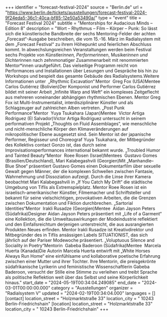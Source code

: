+++
identifier = "forecast-festival-2024"
source = "Berlin.de"
url = "https://www.berlin.de/tickets/ausstellungen/forecast-festival-2024-9f24eda5-36c1-40ca-bf85-12e50a53490a/"
type = "event"
title = "Forecast Festival 2024"
subtitle = "Mentorships for Audacious Minds – Edition 8"
description = "Wort – Rhythmus – Film – Körper – Punk: So lässt sich die künstlerische Bandbreite der sechs Mentoring-Felder der achten „Forecast“-Ausgabe beschreiben, die vom 15.-16. März im Radialsystem mit dem „Forecast Festival“ zu ihrem Höhepunkt und feierlichen Abschluss kommt. In abwechslungsreichen Veranstaltungen werden beim Festival sechs Projekte von Künstler*innen, Performer*innen, Musiker*innen und Dichter*innen nach zehnmonatiger Zusammenarbeit mit renommierten Mentor*innen uraufgeführt. Das vielseitige Programm reicht von Performances und Installationen über Lesungen und Gespräche bis hin zu Workshops und bespielt das gesamte Gebäude des Radialsystems.Weitere Informationen unter  „Rhythmic Excavation“ Mentor  Greg Fox (USA)Mentee  Carlos Gutiérrez (Bolivien)Der Komponist und Performer Carlos Gutiérrez bildet mit seiner Arbeit „Infinite Warp and Weft“ ein komplexes Zeitgeflecht aus mehreren voneinander abhängigen rhythmischen Ebenen. Mentor Greg Fox ist Multi-Instrumentalist, interdisziplinärer Künstler und als Schlagzeuger auf zahlreichen Alben vertreten. „Post Punk Performance“Mentor  Yuya Tsukahara (Japan)Mentee  Victor Artiga Rodriguez (El Salvador)Victor Artiga Rodriguez untersucht in seinem performativen Projekt „Thoughts on Fluid Assemblages“, wie menschliche und nicht-menschliche Körper den Klimaveränderungen auf mikropolitischer Ebene ausgesetzt sind. Sein Mentor ist der japanische Performer, Regisseur und Choreograf Yuya Tsukahara, der Mitbegründer des Kollektivs contact Gonzo ist, das durch seine Improvisationsperformances international bekannt wurde. „Troubled Humor and Tainted Beauty“Mentor  Roee Rosen (Israel)Mentees  Gustavo Gomes (Brasilien/Deutschland), Mari Kalabegashvili (Georgien)Mit „Manhandle–Blue Shoe“ präsentiert Gustavo Gomes einen Dokumentarfilm über sexuelle Gewalt gegen Männer, der die komplexen Schwellen zwischen Fantasie, Wahrnehmung und Dissoziation aufzeigt. Durch die Linse ihrer Kamera beobachtet Mari Kalabegashvili in „If You Catch My Drift“ die städtische Umgebung von Tiflis als Extremspielplatz. Mentor Roee Rosen ist ein israelisch-amerikanischer Künstler, Filmemacher und Schriftsteller und bekannt für seine vielschichtigen, provokativen Arbeiten, die die Grenzen zwischen Dokumentation und Fiktion durchbrechen. „Sartorial Identities“Mentor  Irakli Rusadze (Georgien)Mentee  Aidan Jayson Peters (Südafrika)Designer Aidan Jayson Peters präsentiert mit „Life of a Garment“ eine Kollektion, die die Umweltauswirkungen der Modeindustrie reflektiert und den Einfallsreichtum derjenigen unterstreicht, die aus ausrangierten Produkten Neues erfinden. Mentor Irakli Rusadze ist Kreativdirektor und Mitbegründer des in Tiflis ansässigen Labels SITUATIONIST, das sich jährlich auf der Pariser Modewoche präsentiert. „Voluptuous Silence and Sociality in Poetry“Mentorin  Gabeba Baderoon (Südafrika)Mentee  Marcela Huerta (Kanada)Die Autorin Marcela Huerta entwirft mit „White Horses Always Run Home“ eine einfühlsame und kollaborative poetische Erfahrung zwischen einer Mutter und ihrer Tochter. Ihre Mentorin, die preisgekrönte südafrikanische Lyrikerin und feministische Wissenschaftlerin Gabeba Baderoon, versucht der Stille eine Stimme zu verleihen und treibt Sprache als politische Reflektion weit über das Selbst und seine Körperlichkeit hinaus."
start_date = "2024-05-19T00:34:04.249085"
end_date = "2024-03-01T00:00:00.000"
category = "Ausstellungen"
organizer = "Radialsystem V"
updated = "2024-02-19T00:34:04.000"
languages = []
[contact]
location_street = "Holzmarktstraße 33"
location_city = " 10243 Berlin-Friedrichshain"
[location]
location_street = "Holzmarktstraße 33"
location_city = " 10243 Berlin-Friedrichshain"
+++